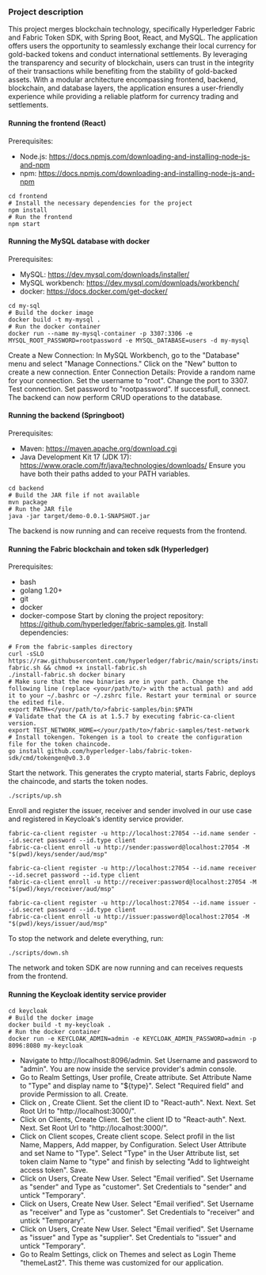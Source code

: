 ### Project description

This project merges blockchain technology, specifically Hyperledger Fabric and Fabric Token SDK, with Spring Boot, React, and MySQL. The application offers users the opportunity to seamlessly exchange their local currency for gold-backed tokens and conduct international settlements. By leveraging the transparency and security of blockchain, users can trust in the integrity of their transactions while benefiting from the stability of gold-backed assets. With a modular architecture encompassing frontend, backend, blockchain, and database layers, the application ensures a user-friendly experience while providing a reliable platform for currency trading and settlements.

#### Running the frontend (React)
Prerequisites:
- Node.js: https://docs.npmjs.com/downloading-and-installing-node-js-and-npm
- npm: https://docs.npmjs.com/downloading-and-installing-node-js-and-npm
```
cd frontend
# Install the necessary dependencies for the project 
npm install
# Run the frontend
npm start   
```
#### Running the MySQL database with docker
Prerequisites:
- MySQL: https://dev.mysql.com/downloads/installer/
- MySQL workbench: https://dev.mysql.com/downloads/workbench/
- docker: https://docs.docker.com/get-docker/
```
cd my-sql
# Build the docker image
docker build -t my-mysql .
# Run the docker container
docker run --name my-mysql-container -p 3307:3306 -e MYSQL_ROOT_PASSWORD=rootpassword -e MYSQL_DATABASE=users -d my-mysql
```
Create a New Connection: In MySQL Workbench, go to the "Database" menu and select "Manage Connections." Click on the "New" button to create a new connection.
Enter Connection Details: Provide a random name for your connection. Set the username to "root". Change the port to 3307. Test connection. Set password to "rootpassword". If successfull, connect. The backend can now perform CRUD operations to the database.

#### Running the backend (Springboot)
Prerequisites:
- Maven: https://maven.apache.org/download.cgi
- Java Development Kit 17 (JDK 17): https://www.oracle.com/fr/java/technologies/downloads/
Ensure you have both their paths added to your PATH variables.
```
cd backend
# Build the JAR file if not available
mvn package 
# Run the JAR file
java -jar target/demo-0.0.1-SNAPSHOT.jar
```
The backend is now running and can receive requests from the frontend.

#### Running the Fabric blockchain and token sdk (Hyperledger)
Prerequisites:
- bash
- golang 1.20+
- git
- docker
- docker-compose
Start by cloning the project repository: https://github.com/hyperledger/fabric-samples.git.
Install dependencies: 
```
# From the fabric-samples directory
curl -sSLO https://raw.githubusercontent.com/hyperledger/fabric/main/scripts/install-fabric.sh && chmod +x install-fabric.sh
./install-fabric.sh docker binary
# Make sure that the new binaries are in your path. Change the following line (replace <your/path/to/> with the actual path) and add it to your ~/.bashrc or ~/.zshrc file. Restart your terminal or source the edited file.
export PATH=</your/path/to/>fabric-samples/bin:$PATH
# Validate that the CA is at 1.5.7 by executing fabric-ca-client version.
export TEST_NETWORK_HOME=</your/path/to>/fabric-samples/test-network
# Install tokengen. Tokengen is a tool to create the configuration file for the token chaincode.
go install github.com/hyperledger-labs/fabric-token-sdk/cmd/tokengen@v0.3.0
```
Start the network. This generates the crypto material, starts Fabric, deploys the chaincode, and starts the token nodes.
```
./scripts/up.sh
```
Enroll and register the issuer, receiver and sender involved in our use case and registered in Keycloak's identity service provider.
```
fabric-ca-client register -u http://localhost:27054 --id.name sender --id.secret password --id.type client
fabric-ca-client enroll -u http://sender:password@localhost:27054 -M "$(pwd)/keys/sender/aud/msp"

fabric-ca-client register -u http://localhost:27054 --id.name receiver --id.secret password --id.type client
fabric-ca-client enroll -u http://receiver:password@localhost:27054 -M "$(pwd)/keys/receiver/aud/msp"

fabric-ca-client register -u http://localhost:27054 --id.name issuer --id.secret password --id.type client
fabric-ca-client enroll -u http://issuer:password@localhost:27054 -M "$(pwd)/keys/issuer/aud/msp"
```
To stop the network and delete everything, run:
```
./scripts/down.sh
```
The network and token SDK are now running and can receives requests from the frontend.

#### Running the Keycloak identity service provider
```
cd keycloak
# Build the docker image
docker build -t my-keycloak .
# Run the docker container
docker run -e KEYCLOAK_ADMIN=admin -e KEYCLOAK_ADMIN_PASSWORD=admin -p 8096:8080 my-keycloak
```
- Navigate to http://localhost:8096/admin. Set Username and password to "admin". You are now inside the service provider's admin console.
- Go to Realm Settings, User profile, Create attribute. Set Attribute Name to "Type" and display name to "${type}". Select "Required field" and provide Permission to all. Create.
- Click on , Create Client. Set the client ID to "React-auth". Next. Next. Set Root Url to "http://localhost:3000/".
- Click on Clients, Create Client. Set the client ID to "React-auth". Next. Next. Set Root Url to "http://localhost:3000/".
- Click on Client scopes, Create client scope. Select profil in the list Name, Mappers, Add mapper, by Configuration. Select User Attribute and set Name to "Type". Select "Type" in the User Attribute list, set token claim Name to "type" and finish by selecting "Add to lightweight access token". Save.
- Click on Users, Create New User. Select "Email verified". Set Username as "sender" and Type as "customer". Set Credentials to "sender" and untick "Temporary".
- Click on Users, Create New User. Select "Email verified". Set Username as "receiver" and Type as "customer". Set Credentials to "receiver" and untick "Temporary".
- Click on Users, Create New User. Select "Email verified". Set Username as "issuer" and Type as "supplier". Set Credentials to "issuer" and untick "Temporary".
- Go to Realm Settings, click on Themes and select as Login Theme "themeLast2". This theme was customized for our application.